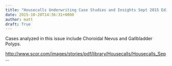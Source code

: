 ```yaml
---
title: "Housecalls Underwriting Case Studies and Insights Sept 2015 Edition"
date: 2015-10-28T14:36:31+0000
author: matt
draft: True
---
```

Cases analyzed in this issue include Choroidal Nevus and Gallbladder Polyps.

http://www.scor.com/images/stories/pdf/library/Housecalls/Housecalls_Sep...
